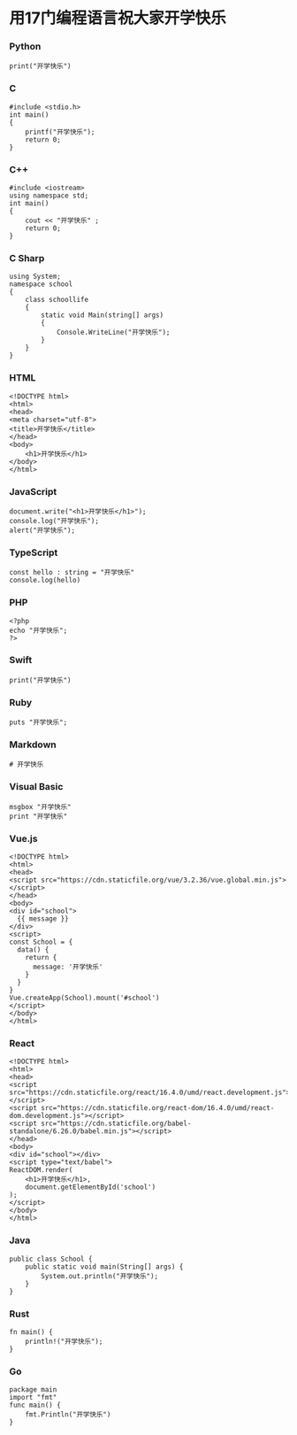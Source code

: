 # 用17门编程语言祝大家开学快乐
### Python

```
print("开学快乐")
```
### C
```
#include <stdio.h>
int main()
{
    printf("开学快乐");
    return 0;
}

```
### C++
```
#include <iostream>
using namespace std;
int main()
{
    cout << "开学快乐" ;
    return 0;
}
```
### C Sharp
```
using System;
namespace school
{
    class schoollife
    {
        static void Main(string[] args)
        {
            Console.WriteLine("开学快乐");
        }
    }
}
```
### HTML
```
<!DOCTYPE html>
<html>
<head>
<meta charset="utf-8">
<title>开学快乐</title>
</head>
<body>
    <h1>开学快乐</h1>
</body>
</html>
```
### JavaScript
```
document.write("<h1>开学快乐</h1>");
console.log("开学快乐");
alert("开学快乐");
```
### TypeScript
```
const hello : string = "开学快乐"
console.log(hello)
```
### PHP
```
<?php
echo "开学快乐";
?>
```
### Swift
```
print("开学快乐")
```
### Ruby
```
puts "开学快乐";
```
### Markdown
```
# 开学快乐
```
### Visual Basic
```
msgbox "开学快乐"
print "开学快乐"
```
### Vue.js
```
<!DOCTYPE html>
<html>
<head>
<script src="https://cdn.staticfile.org/vue/3.2.36/vue.global.min.js"></script>
</head>
<body>
<div id="school">
  {{ message }}
</div>
<script>
const School = {
  data() {
    return {
      message: '开学快乐'
    }
  }
}
Vue.createApp(School).mount('#school')
</script>
</body>
</html>
```
### React
```
<!DOCTYPE html>
<html>
<head>
<script src="https://cdn.staticfile.org/react/16.4.0/umd/react.development.js"></script>
<script src="https://cdn.staticfile.org/react-dom/16.4.0/umd/react-dom.development.js"></script>
<script src="https://cdn.staticfile.org/babel-standalone/6.26.0/babel.min.js"></script>
</head>
<body>
<div id="school"></div>
<script type="text/babel">
ReactDOM.render(
	<h1>开学快乐</h1>,
	document.getElementById('school')
);
</script>
</body>
</html>
```
### Java
```
public class School {
    public static void main(String[] args) {
        System.out.println("开学快乐");
    }
}
```
### Rust
```
fn main() {
    println!("开学快乐");
}
```
### Go
```
package main
import "fmt"
func main() {
    fmt.Println("开学快乐")
}
```